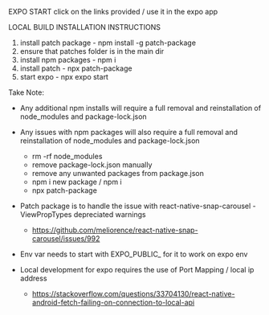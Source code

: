EXPO START
click on the links provided / use it in the expo app


LOCAL BUILD INSTALLATION INSTRUCTIONS
1. install patch package - npm install -g patch-package
2. ensure that patches folder is in the main dir
3. install npm packages - npm i
4. install patch - npx patch-package
5. start expo - npx expo start


Take Note:
- Any additional npm installs will require a full removal and reinstallation of node_modules and package-lock.json
- Any issues with npm packages will also require a full removal and reinstallation of node_modules and package-lock.json
    - rm -rf node_modules
    - remove package-lock.json manually
    - remove any unwanted packages from package.json
    - npm i new package / npm i
    - npx patch-package

- Patch package is to handle the issue with react-native-snap-carousel - ViewPropTypes depreciated warnings
    - https://github.com/meliorence/react-native-snap-carousel/issues/992

- Env var needs to start with EXPO_PUBLIC_ for it to work on expo env

- Local development for expo requires the use of Port Mapping / local ip address 
    - https://stackoverflow.com/questions/33704130/react-native-android-fetch-failing-on-connection-to-local-api



 
